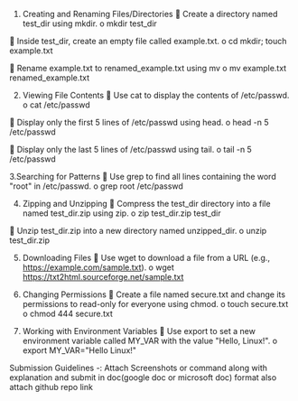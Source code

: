 1. Creating and Renaming Files/Directories
	Create a directory named test_dir using mkdir.
o	mkdir test_dir
 
	Inside test_dir, create an empty file called example.txt.
o	cd mkdir; touch example.txt
 
	Rename example.txt to renamed_example.txt using mv
o	mv example.txt renamed_example.txt
 

2. Viewing File Contents
	Use cat to display the contents of /etc/passwd.
o	cat /etc/passwd
 
	Display only the first 5 lines of /etc/passwd using head.
o	head -n 5 /etc/passwd
 
	Display only the last 5 lines of /etc/passwd using tail.
o	tail -n 5 /etc/passwd
 
3.Searching for Patterns
	Use grep to find all lines containing the word "root" in /etc/passwd.
o	grep root /etc/passwd
 

4. Zipping and Unzipping
	Compress the test_dir directory into a file named test_dir.zip using zip.
o	zip test_dir.zip test_dir
 
	Unzip test_dir.zip into a new directory named unzipped_dir.
o	unzip test_dir.zip
 

5. Downloading Files
	Use wget to download a file from a URL (e.g., https://example.com/sample.txt).
o	wget https://txt2html.sourceforge.net/sample.txt
 

6. Changing Permissions
	Create a file named secure.txt and change its permissions to read-only for everyone using chmod.
o	touch secure.txt
o	chmod 444 secure.txt
 
7. Working with Environment Variables
	Use export to set a new environment variable called MY_VAR with the value "Hello, Linux!".
o	export MY_VAR="Hello Linux!"

Submission Guidelines -: Attach Screenshots or command along with explanation and submit in doc(google doc or microsoft doc) format also attach github repo link

